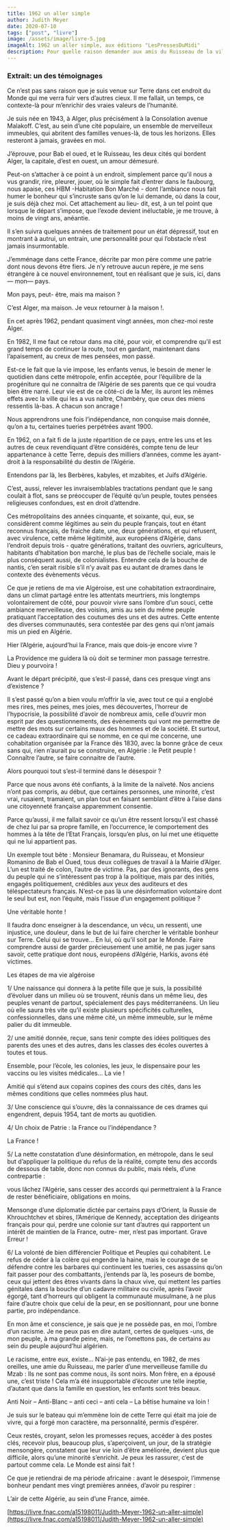 ```yaml
---
title: 1962 un aller simple
author: Judith Meyer
date: 2020-07-10
tags: ["post", "livre"]
image: /assets/image/livre-5.jpg
imageAlt: 1962 un aller simple, aux éditions "LesPressesDuMidi"
description: Pour quelle raison demander aux amis du Ruisseau de la ville d’Alger, de se souvenir, de leur passage de l’Algérie, à la France ? N’ont-ils pas essuyé suffisamment de larmes pour les solliciter à nouveau ? Ce temps lointain, resurgi, leur permettra de rétablir l’authenticité d’une vie dans cette Afrique du Nord, ouverte alors à toutes les âmes de bonne volonté, faire comprendre, aux enfants, comment des hommes et des femmes, venus des horizons les plus divers, ont cohabité dans un total respect du voisin, lui aussi arrivé par bateau d’un des ports de ce bassin méditerranéen. À ceux, français de métropole, ayant pris des positions de défense des uns, et de rejet des autres, sans rien connaître du contexte véridique, un conseil sincère - Méditez ! L’ignorance entraîne une ingérence injuste qui provoque, chez l’innocente victime, le désarroi, une souffrance, une punition injustifiée.
---
```


### Extrait: un des témoignages

Ce n’est pas sans raison que je suis venue sur Terre dans cet endroit du Monde qui me verra fuir vers d’autres cieux.
Il me fallait, un temps, ce contexte-là pour m’enrichir des vraies valeurs de l’humanité.

Je suis née en 1943, à Alger, plus précisément à la Consolation avenue Malakoff. C’est, au sein d’une cité populaire, un ensemble de merveilleux immeubles, qui abritent des familles venues-là, de tous les horizons. Elles resteront à jamais, gravées en moi.

J’éprouve, pour Bab el oued, et le Ruisseau, les deux cités qui bordent Alger, la capitale, d’est en ouest, un amour démesuré.

Peut-on s’attacher à ce point à un endroit, simplement parce qu’il nous a vus grandir, rire, pleurer, jouer, où le simple fait d’entrer dans le faubourg, nous apaise, ces HBM -Habitation Bon Marché - dont l’ambiance nous fait humer le bonheur qui s’incruste sans qu’on le lui demande, où dans la cour, je suis déjà chez moi. Cet attachement au lieu- dit, est, à un tel point que lorsque le départ s’impose, que l’exode devient inéluctable, je me trouve, à moins de vingt ans, anéantie.

Il s’en suivra quelques années de traitement pour un état dépressif, tout en montrant à autrui, un entrain, une personnalité pour qui l’obstacle n’est jamais insurmontable.

J’emménage dans cette France, décrite par mon père comme une patrie dont nous devons être fiers. Je n’y retrouve aucun repère, je me sens étrangère à ce nouvel environnement, tout en réalisant que je suis, ici, dans— mon— pays.

Mon pays, peut- être, mais ma maison ?

C’est Alger, ma maison. Je veux retourner à la maison !.

En cet après 1962, pendant quasiment vingt années, mon chez-moi reste Alger.

En 1982, Il me faut ce retour dans ma cité, pour voir, et comprendre qu’il est grand temps de continuer la route, tout en gardant, maintenant dans l’apaisement, au creux de mes pensées, mon passé.

Est-ce le fait que la vie impose, les enfants venus, le besoin de mener le quotidien dans cette métropole, enfin acceptée, pour l’équilibre de la progéniture qui ne connaitra de l’Algérie de ses parents que ce qui voudra bien être narré. Leur vie est de ce côté-ci de la Mer, ils auront les mêmes effets avec la ville qui les a vus naître, Chambéry, que ceux des miens ressentis là-bas. A chacun son ancrage !

Nous apprendrons une fois l’indépendance, non conquise mais donnée, qu’on a tu, certaines tueries perpétrées avant 1900.

En 1962, on a fait fi de la juste répartition de ce pays, entre les uns et les autres de ceux revendiquant d’être considérés, compte tenu de leur appartenance à cette Terre, depuis des milliers d’années, comme les ayant- droit à la responsabilité du destin de l’Algérie.

Entendons par là, les Berbères, kabyles, et mzabites, et Juifs d’Algérie.

C’est, aussi, relever les invraisemblables tractations pendant que le sang coulait à flot, sans se préoccuper de l’équité qu’un peuple, toutes pensées religieuses confondues, est en droit d’attendre.

Ces métropolitains des années cinquante, et soixante, qui, eux, se considèrent comme légitimes au sein du peuple français, tout en étant reconnus français, de fraiche date, une, deux générations, et qui refusent, avec virulence, cette même légitimité, aux européens d’Algérie, dans l’endroit depuis trois - quatre générations, traitant des ouvriers, agriculteurs, habitants d’habitation bon marché, le plus bas de l’échelle sociale, mais le plus conséquent aussi, de colonialistes. Entendre cela de la bouche de nantis, c’en serait risible s’il n’y avait pas eu autant de drames dans le contexte des évènements vécus.

Ce que je retiens de ma vie Algéroise, est une cohabitation extraordinaire, dans un climat partagé entre les attentats meurtriers, mis longtemps volontairement de côté, pour pouvoir vivre sans l’ombre d’un souci, cette ambiance merveilleuse, des voisins, amis au sein du même peuple pratiquant l’acceptation des coutumes des uns et des autres. Cette entente des diverses communautés, sera contestée par des gens qui n’ont jamais mis un pied en Algérie.

Hier l’Algérie, aujourd’hui la France, mais que dois-je encore vivre ?

La Providence me guidera là où doit se terminer mon passage terrestre. Dieu y pourvoira !

Avant le départ précipité, que s’est-il passé, dans ces presque vingt ans d’existence ?

Il s’est passé qu’on a bien voulu m’offrir la vie, avec tout ce qui a englobé mes rires, mes peines, mes joies, mes découvertes, l’horreur de l’hypocrisie, la possibilité d’avoir de nombreux amis, celle d’ouvrir mon esprit par des questionnements, des évènements qui vont me permettre de mettre des mots sur certains maux des hommes et de la société. Et surtout, ce cadeau extraordinaire qui se nomme, en ce qui me concerne, une cohabitation organisée par la France dès 1830, avec la bonne grâce de ceux sans qui, rien n’aurait pu se construire, en Algérie : le Petit peuple ! Connaître l’autre, se faire connaitre de l’autre.

Alors pourquoi tout s’est-il terminé dans le désespoir ?

Parce que nous avons été confiants, à la limite de la naïveté. Nos anciens n’ont pas compris, au début, que certaines personnes, une minorité, c’est vrai, rusaient, tramaient, un plan tout en faisant semblant d’être à l’aise dans une citoyenneté française apparemment consentie.

Parce qu’aussi, il me fallait savoir ce qu’un être ressent lorsqu’il est chassé de chez lui par sa propre famille, en l’occurrence, le comportement des hommes à la tête de l’Etat Français, lorsqu’en plus, on lui met une étiquette qui ne lui appartient pas.

Un exemple tout bête : Monsieur Benamara, du Ruisseau, et Monsieur Romanino de Bab el Oued, tous deux collègues de travail à la Mairie d’Alger.  L’un est traité de colon, l’autre de victime. Pas, par des ignorants, des gens du peuple qui ne s’intéressent pas trop à la politique, mais par des initiés, engagés politiquement, crédibles aux yeux des auditeurs et des téléspectateurs français. N’est-ce pas là une désinformation volontaire dont le seul but est, non l’équité, mais l’issue d’un engagement politique ?

Une véritable honte !

Il faudra donc enseigner à la descendance, un vécu, un ressenti, une injustice, une douleur, dans le but de lui faire chercher le véritable bonheur sur Terre. Celui qui se trouve… En lui, où qu’il soit par le Monde. Faire comprendre aussi de garder précieusement une amitié, ne pas juger sans savoir, cette pratique dont nous, européens d’Algérie, Harkis, avons été victimes.

Les étapes de ma vie algéroise

1/ Une naissance qui donnera à la petite fille que je suis, la possibilité d’évoluer dans un milieu où se trouvent, réunis dans un même lieu, des peuples venant de partout, spécialement des pays méditerranéens. Un lieu où elle saura très vite qu’il existe plusieurs spécificités culturelles, confessionnelles, dans une même cité, un même immeuble, sur le même palier du dit immeuble.

2/ une amitié donnée, reçue, sans tenir compte des idées politiques des parents des unes et des autres, dans les classes des écoles ouvertes à toutes et tous.

Ensemble, pour l’école, les colonies, les jeux, le dispensaire pour les vaccins ou les visites médicales… La vie !

Amitié qui s’étend aux copains copines des cours des cités, dans les mêmes conditions que celles nommées plus haut.

3/ Une conscience qui s’ouvre, dès la connaissance de ces drames qui engendrent, depuis 1954, tant de morts au quotidien.

4/ Un choix de Patrie : la France ou l’indépendance ?

  La France !

5/ La nette constatation d’une désinformation, en métropole, dans le seul but d’appliquer la politique du refus de la réalité, compte tenu des accords de dessous de table, donc non connus du public, mais réels, d’une contrepartie :

vous lâchez l’Algérie, sans cesser des accords qui permettraient à la France de rester bénéficiaire, obligations en moins.

Mensonge d’une diplomatie dictée par certains pays d’Orient, la Russie de Khrouchtchev et sbires, l’Amérique de Kennedy, acceptation des dirigeants français pour qui, perdre une colonie sur tant d’autres qui rapportent un intérêt de maintien de la France, outre- mer, n’est pas important. Grave Erreur !

6/ La volonté de bien différencier Politique et Peuples qui cohabitent. Le refus de céder à la colère qui engendre la haine, mais le courage de se défendre contre les barbares qui continuent les tueries, ces assassins qu’on fait passer pour des combattants, j’entends par là, les poseurs de bombe, ceux qui jettent des êtres vivants dans la chaux vive, qui mettent les parties génitales dans la bouche d’un cadavre militaire ou civile, après l’avoir égorgé, tant d’horreurs qui obligent la communauté musulmane, à ne plus faire d’autre choix que celui de la peur, en se positionnant, pour une bonne partie,  pro indépendance.

En mon âme et conscience, je sais que je ne possède pas, en moi, l’ombre d’un racisme. Je ne peux pas en dire autant, certes de quelques -uns, de mon peuple, à ma grande peine, mais, ne l’omettons pas, de certains au sein du peuple aujourd’hui algérien.

Le racisme, entre eux, existe… N’ai-je pas entendu, en 1982, de mes oreilles, une amie du Ruisseau, me parler d’une merveilleuse famille du Mzab : Ils ne sont pas comme nous, ils sont noirs. Mon frère, en a épousé une, c’est triste ! Cela m’a été insupportable d’écouter une telle ineptie, d’autant que dans la famille en question, les enfants sont très beaux.

Anti Noir – Anti-Blanc – anti ceci – anti cela – La bêtise humaine va loin !

Je suis sur le bateau qui m’emmène loin de cette Terre qui était ma joie de vivre, qui a forgé mon caractère, ma personnalité, permis d’espérer.

Ceux restés, croyant, selon les promesses reçues, accéder à des postes clés, recevoir plus, beaucoup plus, s’aperçoivent, un jour, de la stratégie mensongère, constatent que leur vie loin d’être améliorée, devient plus que difficile, alors qu’une minorité s’enrichit. Je peux les rassurer, c’est de partout comme cela. Le Monde est ainsi fait !

Ce que je retiendrai de ma période africaine : avant le désespoir, l’immense bonheur pendant mes vingt premières années, d’avoir pu respirer :

L’air de cette Algérie, au sein d’une France, aimée.

[https://livre.fnac.com/a15198011/Judith-Meyer-1962-un-aller-simple](https://livre.fnac.com/a15198011/Judith-Meyer-1962-un-aller-simple)